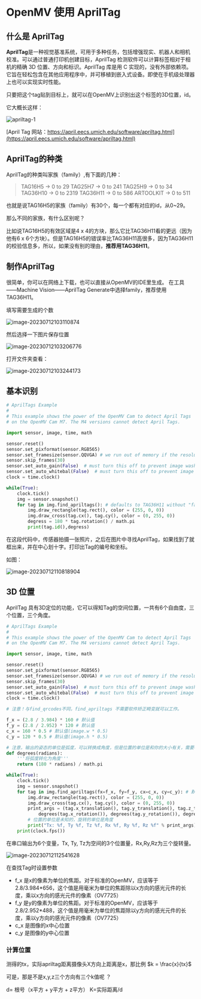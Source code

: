 # OpenMV 使用 AprilTag

##  什么是 AprilTag

**AprilTag**是一种视觉基准系统，可用于多种任务，包括增强现实、机器人和相机校准。可以通过普通打印机创建目标，AprilTag 检测软件可以计算标签相对于相机的精确 3D 位置、方向和标识。AprilTag 库是用 C 实现的，没有外部依赖项。它旨在轻松包含在其他应用程序中，并可移植到嵌入式设备。即使在手机级处理器上也可以实现实时性能。 

只要把这个tag贴到目标上，就可以在OpenMV上识别出这个标签的3D位置，id。

它大概长这样：

![apriltag-1](https://testingcf.jsdelivr.net/gh/neoluxis/image/arch/202307121122104.png)

[April Tag 网站：https://april.eecs.umich.edu/software/apriltag.html](https://april.eecs.umich.edu/software/apriltag.html)

## AprilTag的种类

AprilTag的种类叫家族（family）,有下面的几种：

> TAG16H5 → 0 to 29
> TAG25H7 → 0 to 241
> TAG25H9 → 0 to 34
> TAG36H10 → 0 to 2319
> TAG36H11 → 0 to 586
> ARTOOLKIT → 0 to 511

也就是说TAG16H5的家族（family）有30个，每一个都有对应的id，从0~29。

那么不同的家族，有什么区别呢？

比如说TAG16H5的有效区域是4 x 4的方块，那么它比TAG36H11看的更远（因为他有6 x 6个方块）。但是TAG16H5的错误率比TAG36H11高很多，因为TAG36H11的校验信息多，所以，如果没有别的理由，**推荐用TAG36H11**。



##  制作AprilTag

很简单，你可以在网络上下载，也可以直接从OpenMV的IDE里生成。 在工具——Machine Vision——AprilTag Generate中选择family，推荐使用TAG36H11。

填写需要生成的个数

![image-20230712103110874](https://testingcf.jsdelivr.net/gh/neoluxis/image/arch/202307121123205.png)

然后选择一下图片保存位置

![image-20230712103206776](https://testingcf.jsdelivr.net/gh/neoluxis/image/arch/202307121123039.png)

打开文件夹查看：

![image-20230712103244173](https://testingcf.jsdelivr.net/gh/neoluxis/image/arch/202307121123124.png)

## 基本识别

```python
# AprilTags Example
#
# This example shows the power of the OpenMV Cam to detect April Tags
# on the OpenMV Cam M7. The M4 versions cannot detect April Tags.

import sensor, image, time, math

sensor.reset()
sensor.set_pixformat(sensor.RGB565)
sensor.set_framesize(sensor.QQVGA) # we run out of memory if the resolution is much bigger...
sensor.skip_frames(30)
sensor.set_auto_gain(False)  # must turn this off to prevent image washout...
sensor.set_auto_whitebal(False)  # must turn this off to prevent image washout...
clock = time.clock()

while(True):
    clock.tick()
    img = sensor.snapshot()
    for tag in img.find_apriltags(): # defaults to TAG36H11 without "families".
        img.draw_rectangle(tag.rect(), color = (255, 0, 0))
        img.draw_cross(tag.cx(), tag.cy(), color = (0, 255, 0))
        degress = 180 * tag.rotation() / math.pi
        print(tag.id(),degress)

```

在这段代码中，传感器拍摄一张照片，之后在图片中寻找AprilTag，如果找到了就框出来，并在中心划十字。打印出Tag的编号和坐标。

如图：

![image-20230712110818904](https://testingcf.jsdelivr.net/gh/neoluxis/image/arch/202307121123319.png)

## 3D 位置

AprilTag 具有3D定位的功能，它可以得知Tag的空间位置，一共有6个自由度，三个位置，三个角度。

```python
# AprilTags Example
#
# This example shows the power of the OpenMV Cam to detect April Tags
# on the OpenMV Cam M7. The M4 versions cannot detect April Tags.

import sensor, image, time, math

sensor.reset()
sensor.set_pixformat(sensor.RGB565)
sensor.set_framesize(sensor.QQVGA) # we run out of memory if the resolution is much bigger...
sensor.skip_frames(30)
sensor.set_auto_gain(False)  # must turn this off to prevent image washout...
sensor.set_auto_whitebal(False)  # must turn this off to prevent image washout...
clock = time.clock()

# 注意！与find_qrcodes不同，find_apriltags 不需要软件矫正畸变就可以工作。

f_x = (2.8 / 3.984) * 160 # 默认值
f_y = (2.8 / 2.952) * 120 # 默认值
c_x = 160 * 0.5 # 默认值(image.w * 0.5)
c_y = 120 * 0.5 # 默认值(image.h * 0.5)

# 注意，输出的姿态的单位是弧度，可以转换成角度，但是位置的单位是和你的大小有关，需要等比例换算
def degrees(radians):
    '''将弧度转化为角度'''
    return (180 * radians) / math.pi

while(True):
    clock.tick()
    img = sensor.snapshot()
    for tag in img.find_apriltags(fx=f_x, fy=f_y, cx=c_x, cy=c_y): # 默认为TAG36H11
        img.draw_rectangle(tag.rect(), color = (255, 0, 0))
        img.draw_cross(tag.cx(), tag.cy(), color = (0, 255, 0))
        print_args = (tag.x_translation(), tag.y_translation(), tag.z_translation(), \
            degrees(tag.x_rotation()), degrees(tag.y_rotation()), degrees(tag.z_rotation()))
        # 位置的单位是未知的，旋转的单位是角度
        print("Tx: %f, Ty %f, Tz %f, Rx %f, Ry %f, Rz %f" % print_args)
    print(clock.fps())
```

在串口输出为6个变量，Tx, Ty, Tz为空间的3个位置量，Rx,Ry,Rz为三个旋转量。

![image-20230712112541628](https://testingcf.jsdelivr.net/gh/neoluxis/image/arch/202307121126937.png)

在查找Tag时设置参数 

- f_x 是x的像素为单位的焦距。对于标准的OpenMV，应该等于2.8/3.984\*656，这个值是用毫米为单位的焦距除以x方向的感光元件的长度，乘以x方向的感光元件的像素（OV7725）
- f_y 是y的像素为单位的焦距。对于标准的OpenMV，应该等于2.8/2.952\*488，这个值是用毫米为单位的焦距除以y方向的感光元件的长度，乘以y方向的感光元件的像素（OV7725）
- c_x 是图像的x中心位置
- c_y 是图像的y中心位置

### 计算位置

测得的tx，实际apriltag距离摄像头X方向上距离是x，那比例 $k = \frac{x}{tx}$

可是，那是不是x,y,z三个方向有三个k值呢 ？

d= 根号（x平方 + y平方 + z平方）
K=实际距离/d
